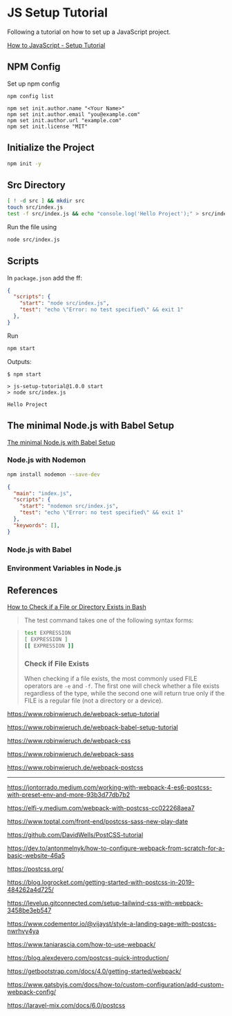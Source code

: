 # JS Setup Tutorial

Following a tutorial on how to set up a JavaScript project.

[How to JavaScript - Setup Tutorial](https://www.robinwieruch.de/javascript-project-setup-tutorial)

## NPM Config

Set up npm config

```
npm config list
 
npm set init.author.name "<Your Name>"
npm set init.author.email "you@example.com"
npm set init.author.url "example.com"
npm set init.license "MIT"
```

## Initialize the Project

```sh
npm init -y
```

## Src Directory

```sh
[ ! -d src ] && mkdir src
touch src/index.js
test -f src/index.js && echo "console.log('Hello Project');" > src/index.js
```

Run the file using

```sh
node src/index.js
```

## Scripts

In `package.json` add the ff:

```json
{
  "scripts": {
    "start": "node src/index.js",
    "test": "echo \"Error: no test specified\" && exit 1"
  },
}
```

Run 

```sh
npm start
```

Outputs:

```
$ npm start

> js-setup-tutorial@1.0.0 start
> node src/index.js

Hello Project
```

## The minimal Node.js with Babel Setup

[The minimal Node.js with Babel Setup](https://www.robinwieruch.de/minimal-node-js-babel-setup)

### Node.js with Nodemon

```sh
npm install nodemon --save-dev
```

```json
{
  "main": "index.js",
  "scripts": {
    "start": "nodemon src/index.js",
    "test": "echo \"Error: no test specified\" && exit 1"
  },
  "keywords": [],
}
```

### Node.js with Babel

### Environment Variables in Node.js

## References

[How to Check if a File or Directory Exists in Bash](https://linuxize.com/post/bash-check-if-file-exists/)

> The test command takes one of the following syntax forms:

> ```sh
> test EXPRESSION
> [ EXPRESSION ]
> [[ EXPRESSION ]]
> ```
> 
> ### Check if File Exists
> 
> When checking if a file exists, the most commonly used FILE operators are `-e` and `-f`. The first one will check whether a file exists regardless of the type, while the second one will return true only if the FILE is a regular file (not a directory or a device).

https://www.robinwieruch.de/webpack-setup-tutorial

https://www.robinwieruch.de/webpack-babel-setup-tutorial

https://www.robinwieruch.de/webpack-css

https://www.robinwieruch.de/webpack-sass

https://www.robinwieruch.de/webpack-postcss

---------

https://jontorrado.medium.com/working-with-webpack-4-es6-postcss-with-preset-env-and-more-93b3d77db7b2

https://elfi-y.medium.com/webpack-with-postcss-cc022268aea7

https://www.toptal.com/front-end/postcss-sass-new-play-date

https://github.com/DavidWells/PostCSS-tutorial

https://dev.to/antonmelnyk/how-to-configure-webpack-from-scratch-for-a-basic-website-46a5

https://postcss.org/

https://blog.logrocket.com/getting-started-with-postcss-in-2019-484262a4d725/

https://levelup.gitconnected.com/setup-tailwind-css-with-webpack-3458be3eb547

https://www.codementor.io/@vijayst/style-a-landing-page-with-postcss-nwrhvy4ya

https://www.taniarascia.com/how-to-use-webpack/

https://blog.alexdevero.com/postcss-quick-introduction/

https://getbootstrap.com/docs/4.0/getting-started/webpack/

https://www.gatsbyjs.com/docs/how-to/custom-configuration/add-custom-webpack-config/

https://laravel-mix.com/docs/6.0/postcss

